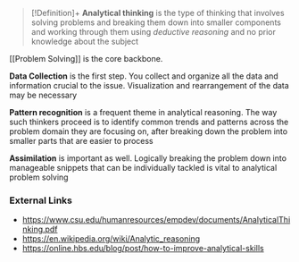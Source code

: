 >[!Definition]+
>**Analytical thinking** is the type of thinking that involves solving problems and breaking them down into smaller components and working through them using *deductive reasoning* and no prior knowledge about the subject

[[Problem Solving]] is the core backbone. 

**Data Collection** is the first step. You collect and organize all the data and information crucial to the issue. Visualization and rearrangement of the data may be necessary

**Pattern recognition** is a frequent theme in analytical reasoning. The way such thinkers proceed is to identify common trends and patterns across the problem domain they are focusing on, after breaking down the problem into smaller parts that are easier to process

**Assimilation** is important as well. Logically breaking the problem down into manageable snippets that can be individually tackled is vital to analytical problem solving
### External Links
- https://www.csu.edu/humanresources/empdev/documents/AnalyticalThinking.pdf
- https://en.wikipedia.org/wiki/Analytic_reasoning
- https://online.hbs.edu/blog/post/how-to-improve-analytical-skills